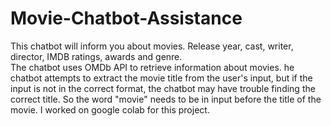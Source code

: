 # Movie-Chatbot-Assistance
This chatbot will inform you about movies. Release year, cast, writer, director, IMDB ratings, awards and genre.  
The chatbot uses OMDb API to retrieve information about movies. 
he chatbot attempts to extract the movie title from the user's input, but if the input is not in the correct format, the chatbot may have trouble finding the correct title. So the word "movie" needs to be in input before the title of the movie.
I worked on google colab for this project. 
